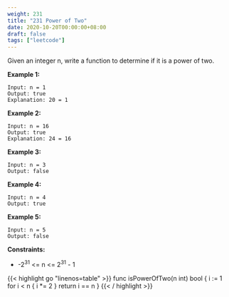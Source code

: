 ```yaml
---
weight: 231
title: "231 Power of Two"
date: 2020-10-20T00:00:00+08:00
draft: false
tags: ["leetcode"]
---
```


Given an integer n, write a function to determine if it is a power of two.

 

**Example 1:**
```
Input: n = 1
Output: true
Explanation: 20 = 1
```

**Example 2:**
```
Input: n = 16
Output: true
Explanation: 24 = 16
```

**Example 3:**
```
Input: n = 3
Output: false
```
**Example 4:**
```
Input: n = 4
Output: true
```
**Example 5:**
```
Input: n = 5
Output: false
 ```
**Constraints:**

- -2<sup>31</sup> <= n <= 2<sup>31</sup> - 1


<div class="tabs"></div>
<div class="tab-content">
<div id="golang" class="lang">
{{< highlight go "linenos=table" >}}
func isPowerOfTwo(n int) bool {
	i := 1
	for i < n {
		i *= 2
	}
	return i == n
}
{{< / highlight >}}
</div>
<div id="runtime" class="lang" style="display:none">
    <div class="code-link">
        <a href="https://runtime.siwei.dev/?src=leetcode231" target="_blank">https://runtime.siwei.dev/?src=leetcode231</a>
    </div>
</div>
</div>
